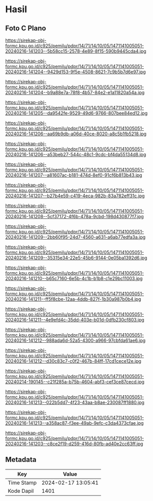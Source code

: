 # Hasil

## Foto C Plano

https://sirekap-obj-formc.kpu.go.id/c925/pemilu/pdpr/14/71/14/10/05/1471141005051-20240216-141203--5b58cc15-2578-4e89-8f15-590b9445cda4.jpg

https://sirekap-obj-formc.kpu.go.id/c925/pemilu/pdpr/14/71/14/10/05/1471141005051-20240216-141204--9429d153-9f5e-4508-8621-7c9b5b7d6e97.jpg

https://sirekap-obj-formc.kpu.go.id/c925/pemilu/pdpr/14/71/14/10/05/1471141005051-20240216-141204--b9a88e7a-78f8-4b57-84e2-e1a11820a54a.jpg

https://sirekap-obj-formc.kpu.go.id/c925/pemilu/pdpr/14/71/14/10/05/1471141005051-20240216-141205--da9542fe-9529-49d6-9766-807bee84ed12.jpg

https://sirekap-obj-formc.kpu.go.id/c925/pemilu/pdpr/14/71/14/10/05/1471141005051-20240216-141206--aa69b9db-a06d-40ce-8020-a8c5b1fb5218.jpg

https://sirekap-obj-formc.kpu.go.id/c925/pemilu/pdpr/14/71/14/10/05/1471141005051-20240216-141206--a53beb27-544c-48c1-9cdc-bf4da55134d8.jpg

https://sirekap-obj-formc.kpu.go.id/c925/pemilu/pdpr/14/71/14/10/05/1471141005051-20240216-141207--a81607ac-b181-474d-8ef0-91cf6b813b43.jpg

https://sirekap-obj-formc.kpu.go.id/c925/pemilu/pdpr/14/71/14/10/05/1471141005051-20240216-141207--b27b4e59-c419-4eca-982b-83a782eff31c.jpg

https://sirekap-obj-formc.kpu.go.id/c925/pemilu/pdpr/14/71/14/10/05/1471141005051-20240216-141208--5cf37172-4f6b-478a-9cbd-198d430877f7.jpg

https://sirekap-obj-formc.kpu.go.id/c925/pemilu/pdpr/14/71/14/10/05/1471141005051-20240216-141209--2bb60f95-24d7-4560-a631-a6ab77edfa3a.jpg

https://sirekap-obj-formc.kpu.go.id/c925/pemilu/pdpr/14/71/14/10/05/1471141005051-20240216-141209--35315e34-22e5-45b6-9144-0e05ba1392d6.jpg

https://sirekap-obj-formc.kpu.go.id/c925/pemilu/pdpr/14/71/14/10/05/1471141005051-20240216-141210--b65c7160-6e5b-4c1b-b1b8-c1e29bc11003.jpg

https://sirekap-obj-formc.kpu.go.id/c925/pemilu/pdpr/14/71/14/10/05/1471141005051-20240216-141211--ff5f8cbe-12aa-4ddb-827f-1b30a987b0b4.jpg

https://sirekap-obj-formc.kpu.go.id/c925/pemilu/pdpr/14/71/14/10/05/1471141005051-20240216-141211--4e9efd4c-35dd-403e-b01d-0dfb230cf803.jpg

https://sirekap-obj-formc.kpu.go.id/c925/pemilu/pdpr/14/71/14/10/05/1471141005051-20240216-141212--988ada6d-52a5-4300-a966-97cbfda61ae6.jpg

https://sirekap-obj-formc.kpu.go.id/c925/pemilu/pdpr/14/71/14/10/05/1471141005051-20240216-141212--d30c83c7-c0f2-467b-84ff-17cd1cece12e.jpg

https://sirekap-obj-formc.kpu.go.id/c925/pemilu/pdpr/14/71/14/10/05/1471141005051-20240214-190145--c21f285a-b75b-4604-abf3-cef3ce87cecd.jpg

https://sirekap-obj-formc.kpu.go.id/c925/pemilu/pdpr/14/71/14/10/05/1471141005051-20240216-141213--022b5dd7-4f23-43aa-b8ae-230087ff1880.jpg

https://sirekap-obj-formc.kpu.go.id/c925/pemilu/pdpr/14/71/14/10/05/1471141005051-20240216-141213--a358ac87-f3ee-49ab-9efc-c3da4373cfae.jpg

https://sirekap-obj-formc.kpu.go.id/c925/pemilu/pdpr/14/71/14/10/05/1471141005051-20240216-141203--c8ce2f19-d259-416d-80fb-ad40e2cc63ff.jpg


## Metadata

| Key        | Value               |
| ---------- | ------------------- |
| Time Stamp | 2024-02-17 13:05:41 |
| Kode Dapil | 1401                |



